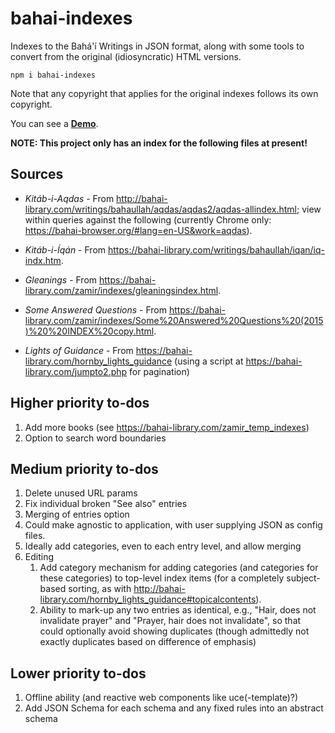 # bahai-indexes

Indexes to the Bahá'í Writings in JSON format, along with some
tools to convert from the original (idiosyncratic) HTML versions.

```shell
npm i bahai-indexes
```

Note that any copyright that applies for the original indexes follows its own
copyright.

You can see a [**Demo**](https://bahai-browser.org/indexes/json/?indexTerm=God&entriesOrLinks=2).

**NOTE: This project only has an index for the following files at present!**

## Sources

-  *Kitáb-i-Aqdas* - From <http://bahai-library.com/writings/bahaullah/aqdas/aqdas2/aqdas-allindex.html>;
    view within queries against the following (currently Chrome only:
    <https://bahai-browser.org/#lang=en-US&work=aqdas>).

-  *Kitáb-i-Íqán* - From <https://bahai-library.com/writings/bahaullah/iqan/iq-indx.htm>.

- *Gleanings* - From <https://bahai-library.com/zamir/indexes/gleaningsindex.html>.

- *Some Answered Questions* - From <https://bahai-library.com/zamir/indexes/Some%20Answered%20Questions%20(2015)%20%20INDEX%20copy.html>.

- *Lights of Guidance* - From <https://bahai-library.com/hornby_lights_guidance> (using
    a script at <https://bahai-library.com/jumpto2.php>
    for pagination)

## Higher priority to-dos

1. Add more books (see <https://bahai-library.com/zamir_temp_indexes>)
1. Option to search word boundaries

## Medium priority to-dos

1. Delete unused URL params
1. Fix individual broken "See also" entries
1. Merging of entries option
1. Could make agnostic to application, with user supplying JSON as config
    files.
1. Ideally add categories, even to each entry level, and allow merging
1. Editing
    1. Add category mechanism for adding categories (and categories for these
        categories) to top-level index items (for a completely subject-based
        sorting, as with
        <http://bahai-library.com/hornby_lights_guidance#topicalcontents>).
    1. Ability to mark-up any two entries as identical, e.g.,
        "Hair, does not invalidate prayer" and
        "Prayer, hair does not invalidate", so that could optionally avoid
        showing duplicates (though admittedly not exactly duplicates based
        on difference of emphasis)

## Lower priority to-dos

1. Offline ability (and reactive web components like uce(-template)?)
1. Add JSON Schema for each schema and any fixed rules into an abstract schema
